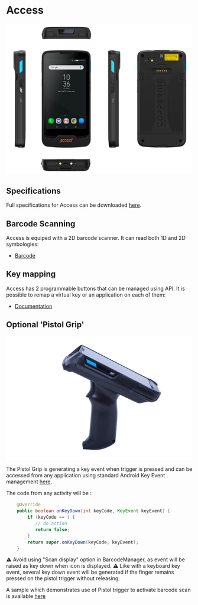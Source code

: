 Access
======

![](/img/devices/access.png)

Specifications
--------------

Full specifications for Access can be downloaded [here](https://www.coppernic.fr/en/documentations/).

Barcode Scanning
----------------

Access is equiped with a 2D barcode scanner. It can read both 1D and 2D symbologies:

- [Barcode](/sdk/barcode/manager.md)

Key mapping
-----------

Access has 2 programmable buttons that can be managed using API. It is possible to remap a virtual key or an application on each of them:


- [Documentation](/sdk/core/mapping.md)


Optional 'Pistol Grip'
-----------

![](/img/devices/access-pistol-grip.png)

The Pistol Grip is generating a key event when trigger is pressed and can be accessed from any application using standard Android Key Event management [here](https://developer.android.com/reference/android/view/KeyEvent.Callback).

The code from any activity will be :

```java
    @Override
    public boolean onKeyDown(int keyCode, KeyEvent keyEvent) {
        if (keyCode == ) {
           // do action
           return false;
        }
        return super.onKeyDown(keyCode, keyEvent);
    }
```

:warning: Avoid using "Scan display" option in BarcodeManager, as event will be raised as key down when icon is displayed.
:warning: Like with a keyboard key event, several key down event will be generated if the finger remains pressed on the pistol trigger without releasing.

A sample which demonstrates use of Pistol trigger to activate barcode scan is available [here](https://github.com/Coppernic/ScanSample)
